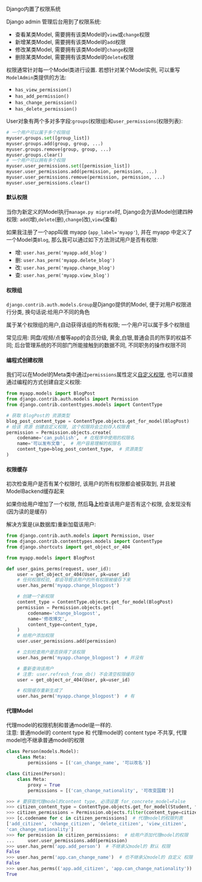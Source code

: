 Django内置了权限系统

Django admin 管理后台用到了权限系统:
- 查看某类Model, 需要拥有该类Model的`view`或`change`权限
- 新增某类Model, 需要拥有该类Model的`add`权限
- 修改某类Model, 需要拥有该类Model的`change`权限
- 删除某类Model, 需要拥有该类Model的`delete`权限

权限通常针对每一个Model类进行设置. 若想针对某个Model实例, 可以重写`ModelAdmin`类提供的方法:
- `has_view_permission()`
- `has_add_permission()`
- `has_change_permission()`
- `has_delete_permission()`

User对象有两个多对多字段:`groups`(权限组)和`user_permissions`(权限列表):
```python
# 一个用户可以属于多个权限组
myuser.groups.set([group_list])
myuser.groups.add(group, group, ...)
myuser.groups.remove(group, group, ...)
myuser.groups.clear()
# 一个用户可以拥有多个权限
myuser.user_permissions.set([permission_list])
myuser.user_permissions.add(permission, permission, ...)
myuser.user_permissions.remove(permission, permission, ...)
myuser.user_permissions.clear()
```

#### 默认权限
当你为新定义的Model执行`manage.py migrate`时, Django会为该Model创建四种权限: `add`(增),`delete`(删),`change`(改),`view`(查看)

如果我注册了一个app叫做 myapp (`app_label='myapp'`), 并在 myapp 中定义了一个Model类`Blog`, 那么我可以通过如下方法测试用户是否有权限:
- 增: `user.has_perm('myapp.add_blog')`
- 删: `user.has_perm('myapp.delete_blog')`
- 改: `user.has_perm('myapp.change_blog')`
- 查: `user.has_perm('myapp.view_blog')`

#### 权限组
`django.contrib.auth.models.Group`是Django提供的Model, 便于对用户权限进行分类, 换句话说:给用户不同的角色

属于某个权限组的用户,自动获得该组的所有权限; 一个用户可以属于多个权限组

常见应用: 网盘/视频/点餐等app的会员分级, 黄金,白银,普通会员的所享的权益不同; 后台管理系统的不同部门所能接触到的数据不同, 不同职务的操作权限不同

#### 编程式创建权限
我们可以在Model的Meta类中通过`permissions`属性定义[自定义权限](https://docs.djangoproject.com/en/3.0/topics/auth/customizing/#custom-permissions), 也可以直接通过编程的方式创建自定义权限:
```python
from myapp.models import BlogPost
from django.contrib.auth.models import Permission
from django.contrib.contenttypes.models import ContentType

# 获取 BlogPost的 资源类型
blog_post_content_type = ContentType.objects.get_for_model(BlogPost)
# 给该 资源 创建自定义权限, 这个权限将会立刻存入权限表
permission = Permission.objects.create(
    codename='can_publish',  # 在程序中使用的权限名
    name='可以发布文章',  # 用户容易理解的权限名
    content_type=blog_post_content_type,  # 资源类型
)
```

#### 权限缓存
初次检查用户是否有某个权限时, 该用户的所有权限都会被获取到, 并且被ModelBackend缓存起来

如果你给用户增加了一个权限, 然后**马上**检查该用户是否有这个权限, 会发现没有(因为读的是缓存)

解决方案是(从数据库)重新加载该用户:

```python
from django.contrib.auth.models import Permission, User
from django.contrib.contenttypes.models import ContentType
from django.shortcuts import get_object_or_404

from myapp.models import BlogPost

def user_gains_perms(request, user_id):
    user = get_object_or_404(User, pk=user_id)
    # 任何权限校验, 都会导致该用户的所有权限被缓存下来
    user.has_perm('myapp.change_blogpost')

    # 创建一个新权限
    content_type = ContentType.objects.get_for_model(BlogPost)
    permission = Permission.objects.get(
        codename='change_blogpost',
        name='修改博文',
        content_type=content_type,
    )
    # 给用户添加权限
    user.user_permissions.add(permission)

    # 立刻检查用户是否获得了该权限
    user.has_perm('myapp.change_blogpost')  # 并没有

    # 重新查询该用户
    # 注意: user.refresh_from_db() 不会清空权限缓存
    user = get_object_or_404(User, pk=user_id)

    # 权限缓存重新生成了
    user.has_perm('myapp.change_blogpost')  # 有
```
#### 代理Model
代理model的权限机制和普通model是一样的.  
 注意: 普通model的 content type 和 代理model的 content type 不共享, 代理model也不继承普通model的权限
```python
class Person(models.Model):
    class Meta:
        permissions = [('can_change_name', '可以改名')]

class Citizen(Person):
    class Meta:
        proxy = True
        permissions = [('can_change_nationality', '可改变国籍')]

>>> # 要获取代理model的content type, 必须设置 for_concrete_model=False
>>> citizen_content_type = ContentType.objects.get_for_model(Student, for_concrete_model=False)
>>> citizen_permissions = Permission.objects.filter(content_type=citizen_content_type)
>>> [c.codename for c in citizen_permissions]  # 代理model的权限列表
['add_citizen', 'change_citizen', 'delete_citizen', 'view_citizen',
'can_change_nationality']
>>> for permission in citizen_permissions:  # 给用户添加代理model的权限
...     user.user_permissions.add(permission)
>>> user.has_perm('app.add_person')  # 不继承父model的 默认 权限
False
>>> user.has_perm('app.can_change_name')  # 也不继承父model的 自定义 权限
False
>>> user.has_perms(('app.add_citizen', 'app.can_change_nationality'))  # 只有代理model的权限
True
```